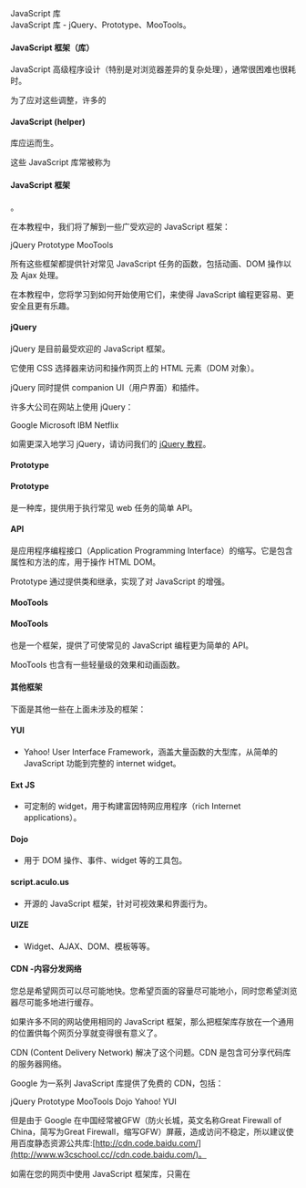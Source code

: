  JavaScript 库  
JavaScript 库 - jQuery、Prototype、MooTools。

 

#### JavaScript 框架（库）

 JavaScript 高级程序设计（特别是对浏览器差异的复杂处理），通常很困难也很耗时。

 为了应对这些调整，许多的 

#### JavaScript (helper)

 库应运而生。 

 这些 JavaScript 库常被称为 

#### JavaScript 框架

。

 在本教程中，我们将了解到一些广受欢迎的 JavaScript 框架：

 
jQuery
 Prototype
 MooTools
 
所有这些框架都提供针对常见 JavaScript 任务的函数，包括动画、DOM 操作以及 Ajax 处理。

 在本教程中，您将学习到如何开始使用它们，来使得 JavaScript 编程更容易、更安全且更有乐趣。

 

#### jQuery

 jQuery 是目前最受欢迎的 JavaScript 框架。

 它使用 CSS 选择器来访问和操作网页上的 HTML 元素（DOM 对象）。

 jQuery 同时提供 companion UI（用户界面）和插件。

 许多大公司在网站上使用 jQuery：

 
Google
 Microsoft
 IBM
 Netflix
 
如需更深入地学习 jQuery，请访问我们的 [jQuery 教程](http://www.w3cschool.cc/jquery/jquery-tutorial.html)。 

 

#### Prototype

 

#### Prototype

 是一种库，提供用于执行常见 web 任务的简单 API。

 

#### API

 是应用程序编程接口（Application Programming Interface）的缩写。它是包含属性和方法的库，用于操作 HTML DOM。

 Prototype 通过提供类和继承，实现了对 JavaScript 的增强。

 

#### MooTools

 

#### MooTools

 也是一个框架，提供了可使常见的 JavaScript 编程更为简单的 API。

 MooTools 也含有一些轻量级的效果和动画函数。

 

#### 其他框架

 下面是其他一些在上面未涉及的框架：

 

#### YUI

 - Yahoo! User Interface Framework，涵盖大量函数的大型库，从简单的 JavaScript 功能到完整的 internet widget。

 

#### Ext JS

 - 可定制的 widget，用于构建富因特网应用程序（rich Internet applications）。

 

#### Dojo

 - 用于 DOM 操作、事件、widget 等的工具包。

 

#### script.aculo.us

 - 开源的 JavaScript 框架，针对可视效果和界面行为。

 

#### UIZE

 - Widget、AJAX、DOM、模板等等。

 

#### CDN -内容分发网络

 您总是希望网页可以尽可能地快。您希望页面的容量尽可能地小，同时您希望浏览器尽可能多地进行缓存。

 如果许多不同的网站使用相同的 JavaScript 框架，那么把框架库存放在一个通用的位置供每个网页分享就变得很有意义了。

 CDN (Content Delivery Network) 解决了这个问题。CDN 是包含可分享代码库的服务器网络。

 Google 为一系列 JavaScript 库提供了免费的 CDN，包括：

 
jQuery
 Prototype
 MooTools
 Dojo
 Yahoo! YUI
 
但是由于 Google 在中国经常被GFW（防火长城，英文名称Great Firewall of China，简写为Great Firewall，缩写GFW）屏蔽，造成访问不稳定，所以建议使用百度静态资源公共库:[http://cdn.code.baidu.com/](http://www.w3cschool.cc//cdn.code.baidu.com/)。

 如需在您的网页中使用 JavaScript 框架库，只需在 <script> 标签中引用该库即可：

  
#### 引用 jQuery

 
```
 <script src="http://apps.bdimg.com/libs/jquery/2.1.1/jquery.min.js">

 </script> 


```
 

 



#### 使用框架

 在您决定为网页使用 JavaScript 框架之前，首先对框架进行测试是明智的。

 JavaScript 框架很容易进行测试。您无需在计算机上安装它们，同时也没有安装程序。

 通常您只需从网页中引用一个库文件。

 在本教程的下一章，我们会为您完整地讲解 jQuery 的测试过程。

 

